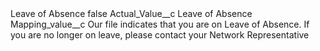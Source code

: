 <?xml version="1.0" encoding="UTF-8"?>
<CustomMetadata xmlns="http://soap.sforce.com/2006/04/metadata" xmlns:xsi="http://www.w3.org/2001/XMLSchema-instance" xmlns:xsd="http://www.w3.org/2001/XMLSchema">
    <label>Leave of Absence</label>
    <protected>false</protected>
    <values>
        <field>Actual_Value__c</field>
        <value xsi:type="xsd:string">Leave of Absence</value>
    </values>
    <values>
        <field>Mapping_value__c</field>
        <value xsi:type="xsd:string">Our file indicates that you are on Leave of Absence.  If you are no longer on leave, please contact your Network Representative</value>
    </values>
</CustomMetadata>
